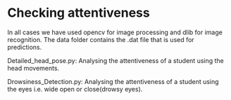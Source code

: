 
# Checking attentiveness
In all cases we have used opencv for image processing and dlib for image recognition. The data folder contains the .dat file that is used for predictions. 

Detailed_head_pose.py: Analysing the attentiveness of a student using the head movements. 

Drowsiness_Detection.py: Analysing the attentiveness of a student using the eyes i.e. wide open or close(drowsy eyes).
